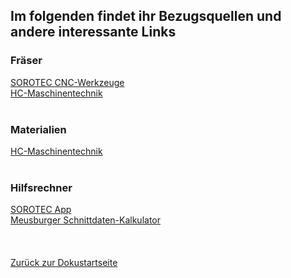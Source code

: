 ## Im folgenden findet ihr Bezugsquellen und andere interessante Links
### Fräser
[SOROTEC CNC-Werkzeuge](https://www.sorotec.de/shop/Zerspanungswerkzeuge/sorotec-werkzeuge/)<br>
[HC-Maschinentechnik](https://hc-maschinentechnik.de/Fraeser-Bohrer)
<br><br>
### Materialien
[HC-Maschinentechnik](https://hc-maschinentechnik.de/Rohmaterialien)
<br><br>
### Hilfsrechner
[SOROTEC App](https://app.sorotec.de/)<br>
[Meusburger Schnittdaten-Kalkulator](https://schnittdaten.meusburger.com/)
<br><br><br><br>
[Zurück zur Dokustartseite](/README.md)
